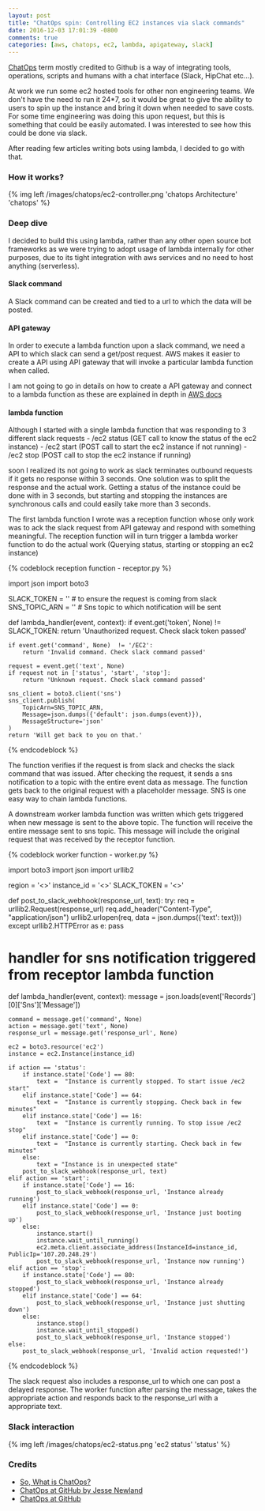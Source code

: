 ```yaml
---
layout: post
title: "ChatOps spin: Controlling EC2 instances via slack commands"
date: 2016-12-03 17:01:39 -0800
comments: true
categories: [aws, chatops, ec2, lambda, apigateway, slack]
---
```

[ChatOps](https://www.youtube.com/watch?v=NST3u-GjjFw) term mostly credited to Github is a way of integrating tools, operations, scripts and humans with a chat interface (Slack, HipChat etc...).

At work we run some ec2 hosted tools for other non engineering teams. We don't have the need to run it 24*7, so it would be great to give the ability to users to spin up the instance and bring it down when needed to save costs. For some time engineering was doing this upon request, but this is something that could be easily automated. I was interested to see how this could be done via slack.

After reading few articles writing bots using lambda, I decided to go with that.

### How it works?

{% img left /images/chatops/ec2-controller.png 'chatops Architecture' 'chatops' %}


### Deep dive

I decided to build this using lambda, rather than any other open source bot frameworks as we were trying to adopt usage of lambda internally for other purposes, due to its tight integration with aws services and no need to host anything (serverless).

#### Slack command

A Slack command can be created and tied to a url to which the data will be posted.

#### API gateway

In order to execute a lambda function upon a slack command, we need a API to which slack can send a get/post request. AWS makes it easier to create a API using API gateway that will invoke a particular lambda function when called.

I am not going to go in details on how to create a API gateway and connect to a lambda function as these are explained in depth in [AWS docs](http://docs.aws.amazon.com/apigateway/latest/developerguide/getting-started.html)

#### lambda function

Although I started with a single lambda function that was responding to 3 different slack requests
    - /ec2 status (GET call to know the status of the ec2 instance)
    - /ec2 start  (POST call to start the ec2 instance if not running)
    - /ec2 stop   (POST call to stop the ec2 instance if running)

soon I realized its not going to work as slack terminates outbound requests if it gets no response within 3 seconds. One solution was to split the response and the actual work. Getting a status of the instance could be done with in 3 seconds, but starting and stopping the instances are synchronous calls and could easily take more than 3 seconds.

The first lambda function I wrote was a reception function whose only work was to ack the slack request from API gateway and respond with something meaningful. The reception function will in turn trigger a lambda worker function to do the actual work (Querying status, starting or stopping an ec2 instance)

{% codeblock reception function - receptor.py %}

import json
import boto3

SLACK_TOKEN = '<TOKEN>' # to ensure the request is coming from slack
SNS_TOPIC_ARN = '<ARN>' # Sns topic to which notification will be sent

def lambda_handler(event, context):
    if event.get('token', None) != SLACK_TOKEN:
        return 'Unauthorized request. Check slack token passed'

    if event.get('command', None)  != '/EC2':
        return 'Invalid command. Check slack command passed'

    request = event.get('text', None)
    if request not in ['status', 'start', 'stop']:
        return 'Unknown request. Check slack command passed'

    sns_client = boto3.client('sns')
    sns_client.publish(
        TopicArn=SNS_TOPIC_ARN,
        Message=json.dumps({'default': json.dumps(event)}),
        MessageStructure='json'
    )
    return 'Will get back to you on that.'

{% endcodeblock %}

The function verifies if the request is from slack and checks the slack command that was issued. After checking the request, it sends a sns notification to a topic with the entire event data as message. The function gets back to the original request with a placeholder message. SNS is one easy way to chain lambda functions.

A downstream worker lambda function was written which gets triggered when new message is sent to the above topic. The function will receive the entire message sent to sns topic. This message will include the original request that was received by the receptor function.

{% codeblock worker function - worker.py %}

import boto3
import json
import urllib2

region = '<>'
instance_id = '<>'
SLACK_TOKEN = '<>'

def post_to_slack_webhook(response_url, text):
    try:
        req = urllib2.Request(response_url)
        req.add_header("Content-Type", "application/json")
        urllib2.urlopen(req, data = json.dumps({'text': text}))
    except urllib2.HTTPError as e:
        pass

# handler for sns notification triggered from receptor lambda function
def lambda_handler(event, context):
    message = json.loads(event['Records'][0]['Sns']['Message'])

    command = message.get('command', None)
    action = message.get('text', None)
    response_url = message.get('response_url', None)

    ec2 = boto3.resource('ec2')
    instance = ec2.Instance(instance_id)

    if action == 'status':
        if instance.state['Code'] == 80:
            text =  "Instance is currently stopped. To start issue /ec2 start"
        elif instance.state['Code'] == 64:
            text =  "Instance is currently stopping. Check back in few minutes"
        elif instance.state['Code'] == 16:
            text =  "Instance is currently running. To stop issue /ec2 stop"
        elif instance.state['Code'] == 0:
            text =  "Instance is currently starting. Check back in few minutes"
        else:
            text = "Instance is in unexpected state"
        post_to_slack_webhook(response_url, text)
    elif action == 'start':
        if instance.state['Code'] == 16:
            post_to_slack_webhook(response_url, 'Instance already running')
        elif instance.state['Code'] == 0:
            post_to_slack_webhook(response_url, 'Instance just booting up')
        else:
            instance.start()
            instance.wait_until_running()
            ec2.meta.client.associate_address(InstanceId=instance_id, PublicIp='107.20.248.29')
            post_to_slack_webhook(response_url, 'Instance now running')
    elif action == 'stop':
        if instance.state['Code'] == 80:
            post_to_slack_webhook(response_url, 'Instance already stopped')
        elif instance.state['Code'] == 64:
            post_to_slack_webhook(response_url, 'Instance just shutting down')
        else:
            instance.stop()
            instance.wait_until_stopped()
            post_to_slack_webhook(response_url, 'Instance stopped')
    else:
        post_to_slack_webhook(response_url, 'Invalid action requested!')
{% endcodeblock %}

The slack request also includes a response_url to which one can post a delayed response. The worker function after parsing the message, takes the appropriate action and responds back to the response_url with a appropriate text.

### Slack interaction

{% img left /images/chatops/ec2-status.png 'ec2 status' 'status' %}

### Credits
  - [So, What is ChatOps?](https://www.pagerduty.com/blog/what-is-chatops/)
  - [ChatOps at GitHub by Jesse Newland](https://www.youtube.com/watch?v=NST3u-GjjFw)
  - [ChatOps at GitHub](https://speakerdeck.com/jnewland/chatops-at-github)

